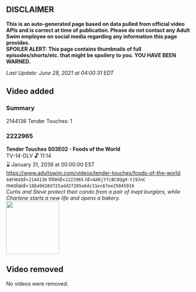 ## DISCLAIMER
**This is an auto-generated page based on data pulled from official video APIs and is correct at time of publication. Please do not contact any Adult Swim employee on social media regarding any information this page provides.**  
**SPOILER ALERT: This page contains thumbnails of full episodes/shorts/etc. that might be spoilery to you. YOU HAVE BEEN WARNED.**  

_Last Update: June 28, 2021 at 04:00:31 EDT_
## Video added
### Summary
2144136 Tender Touches: 1  
### 2222965
**Tender Touches S03E02 - Foods of the World**  
TV-14-DLV 🔓 11:14  
⌛ January 31, 2036 at 00:00:00 EST  
https://www.adultswim.com/videos/tender-touches/foods-of-the-world  
seriesid=`2144136` titleid=`2222965` id=`AXKjYfcBC8QgH-t19JnC` mediaid=`188a9d10d725add27205e6dc31ec67ee25045916`  
_Curtis and Steve protect their condo from a pair of inept burglars, while Charlene starts a new life and opens a bakery._  
<a href="https://media.cdn.adultswim.com/uploads/20200611/thumbnails/2_20611836401-TenderTouches_302_dup-20200604.jpg"><img src="https://media.cdn.adultswim.com/uploads/20200611/thumbnails/2_20611836401-TenderTouches_302_dup-20200604.jpg" height="144px" /></a>
## Video removed
No videos were removed.  
